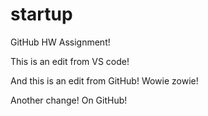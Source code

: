 # startup
GitHub HW Assignment!

This is an edit from VS code!

And this is an edit from GitHub! Wowie zowie!

Another change! On GitHub!
